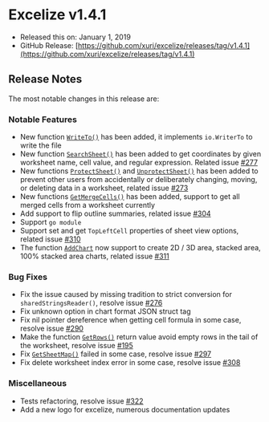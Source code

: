 # Excelize v1.4.1

* Released this on: January 1, 2019
* GitHub Release: [https://github.com/xuri/excelize/releases/tag/v1.4.1](https://github.com/xuri/excelize/releases/tag/v1.4.1)

## Release Notes

The most notable changes in this release are:

### Notable Features

* New function [`WriteTo()`](https://pkg.go.dev/github.com/xuri/excelize@v1.4.1#File.WriteTo) has been added, it implements `io.WriterTo` to write the file
* New function [`SearchSheet()`](https://pkg.go.dev/github.com/xuri/excelize@v1.4.1#File.SearchSheet) has been added to get coordinates by given worksheet name, cell value, and regular expression. Related issue [#277](https://github.com/xuri/excelize/issues/277)
* New functions [`ProtectSheet()`](https://pkg.go.dev/github.com/xuri/excelize@v1.4.1#File.ProtectSheet) and [`UnprotectSheet()`](https://pkg.go.dev/github.com/xuri/excelize@v1.4.1#File.UnprotectSheet) has been added to prevent other users from accidentally or deliberately changing, moving, or deleting data in a worksheet, related issue [#273](https://github.com/xuri/excelize/issues/273)
* New functions [`GetMergeCells()`](https://pkg.go.dev/github.com/xuri/excelize@v1.4.1#File.GetMergeCells) has been added, support to get all merged cells from a worksheet currently
* Add support to flip outline summaries, related issue [#304](https://github.com/xuri/excelize/issues/304)
* Support `go module`
* Support set and get `TopLeftCell` properties of sheet view options, related issue [#310](https://github.com/xuri/excelize/issues/310)
* The function [`AddChart`](https://pkg.go.dev/github.com/xuri/excelize@v1.4.1#File.AddChart) now support to create 2D / 3D area, stacked area, 100% stacked area charts, related issue [#311](https://github.com/xuri/excelize/issues/311)

### Bug Fixes

* Fix the issue caused by missing tradition to strict conversion for `sharedStringsReader()`, resolve issue [#276](https://github.com/xuri/excelize/issues/276)
* Fix unknown option in chart format JSON struct tag
* Fix nil pointer dereference when getting cell formula in some case, resolve issue [#290](https://github.com/xuri/excelize/issues/290)
* Make the function [`GetRows()`](https://pkg.go.dev/github.com/xuri/excelize@v1.4.1#File.GetRows) return value avoid empty rows in the tail of the worksheet, resolve issue [#195](https://github.com/xuri/excelize/issues/195)
* Fix [`GetSheetMap()`](https://pkg.go.dev/github.com/xuri/excelize@v1.4.1#File.GetSheetMap) failed in some case, resolve issue [#297](https://github.com/xuri/excelize/issues/297)
* Fix delete worksheet index error in some case, resolve issue [#308](https://github.com/xuri/excelize/issues/308)

### Miscellaneous

* Tests refactoring, resolve issue [#322](https://github.com/xuri/excelize/issues/322)
* Add a new logo for excelize, numerous documentation updates
